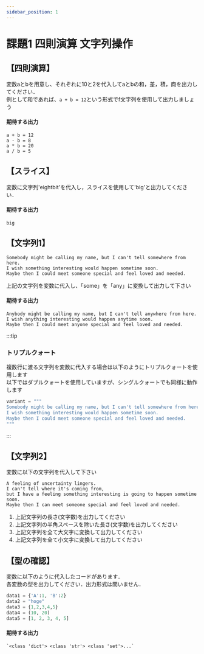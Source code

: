 ```yaml
---
sidebar_position: 1
---
```


# 課題1 四則演算 文字列操作

## 【四則演算】

変数aとbを用意し、それぞれに10と2を代入してaとbの和，差，積，商を出力してください．  
例として和であれば、`a + b = 12`という形式でf文字列を使用して出力しましょう  

#### 期待する出力
```
a + b = 12
a - b = 8
a * b = 20
a / b = 5
```

## 【スライス】

変数に文字列'eightbit'を代入し，スライスを使用して'big'と出力してください．

#### 期待する出力
```
big
```

## 【文字列1】
```
Somebody might be calling my name, but I can't tell somewhere from here. 
I wish something interesting would happen sometime soon. 
Maybe then I could meet someone special and feel loved and needed.
```
上記の文字列を変数に代入し、「some」を「any」に変換して出力して下さい

#### 期待する出力
```
Anybody might be calling my name, but I can't tell anywhere from here. 
I wish anything interesting would happen anytime soon. 
Maybe then I could meet anyone special and feel loved and needed.
```

:::tip
### トリプルクォート
複数行に渡る文字列を変数に代入する場合は以下のようにトリプルクォートを使用します  
以下ではダブルクォートを使用していますが、シングルクォートでも同様に動作します

```python
variant = """
Somebody might be calling my name, but I can't tell somewhere from here. 
I wish something interesting would happen sometime soon. 
Maybe then I could meet someone special and feel loved and needed.
"""
```
:::

## 【文字列2】
変数に以下の文字列を代入して下さい
```
A feeling of uncertainty lingers. 
I can't tell where it's coming from, 
but I have a feeling something interesting is going to happen sometime soon. 
Maybe then I can meet someone special and feel loved and needed.
```

1. 上記文字列の長さ(文字数)を出力してください
2. 上記文字列の半角スペースを除いた長さ(文字数)を出力してください
3. 上記文字列を全て大文字に変換して出力してください
4. 上記文字列を全て小文字に変換して出力してください

## 【型の確認】

変数に以下のように代入したコードがあります．  
各変数の型を出力してください．出力形式は問いません．

```python
data1 = {'A':1, 'B':2}
data2 = "hoge"
data3 = {1,2,3,4,5}
data4 = (10, 20)
data5 = [1, 2, 3, 4, 5]
```

#### 期待する出力
```
`<class 'dict'> <class 'str'> <class 'set'>...`
```
